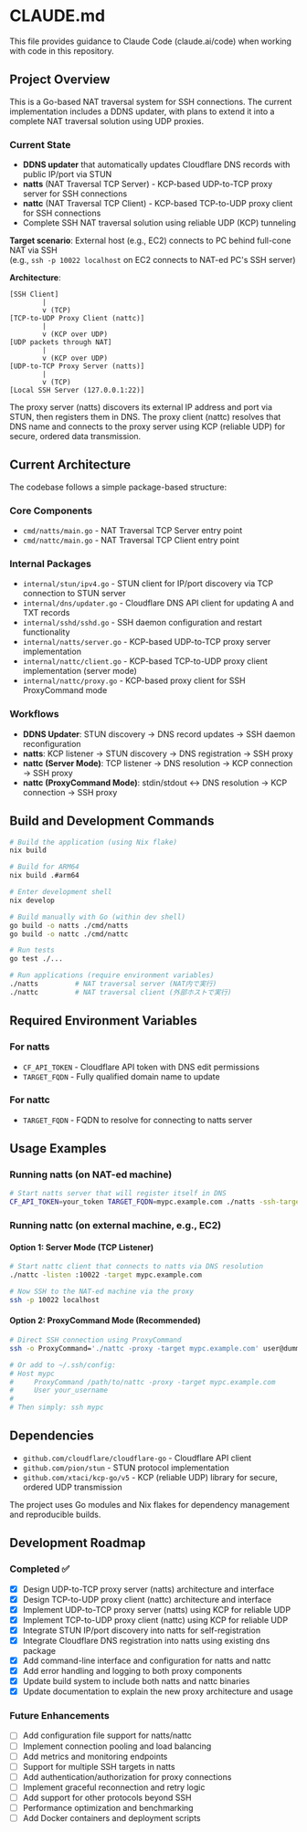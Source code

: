# CLAUDE.md

This file provides guidance to Claude Code (claude.ai/code) when working with code in this repository.

## Project Overview

This is a Go-based NAT traversal system for SSH connections. The current implementation includes a DDNS updater, with plans to extend it into a complete NAT traversal solution using UDP proxies.

### Current State

- **DDNS updater** that automatically updates Cloudflare DNS records with public IP/port via STUN
- **natts** (NAT Traversal TCP Server) - KCP-based UDP-to-TCP proxy server for SSH connections
- **nattc** (NAT Traversal TCP Client) - KCP-based TCP-to-UDP proxy client for SSH connections
- Complete SSH NAT traversal solution using reliable UDP (KCP) tunneling

**Target scenario**: External host (e.g., EC2) connects to PC behind full-cone NAT via SSH  
(e.g., `ssh -p 10022 localhost` on EC2 connects to NAT-ed PC's SSH server)

**Architecture**:

```
[SSH Client]
        |
        v (TCP)
[TCP-to-UDP Proxy Client (nattc)]
        |
        v (KCP over UDP)
[UDP packets through NAT]
        |
        v (KCP over UDP)
[UDP-to-TCP Proxy Server (natts)]
        |
        v (TCP)
[Local SSH Server (127.0.0.1:22)]
```

The proxy server (natts) discovers its external IP address and port via STUN, then registers them in DNS. The proxy client (nattc) resolves that DNS name and connects to the proxy server using KCP (reliable UDP) for secure, ordered data transmission.

## Current Architecture

The codebase follows a simple package-based structure:

### Core Components

- `cmd/natts/main.go` - NAT Traversal TCP Server entry point
- `cmd/nattc/main.go` - NAT Traversal TCP Client entry point

### Internal Packages

- `internal/stun/ipv4.go` - STUN client for IP/port discovery via TCP connection to STUN server
- `internal/dns/updater.go` - Cloudflare DNS API client for updating A and TXT records
- `internal/sshd/sshd.go` - SSH daemon configuration and restart functionality
- `internal/natts/server.go` - KCP-based UDP-to-TCP proxy server implementation
- `internal/nattc/client.go` - KCP-based TCP-to-UDP proxy client implementation (server mode)
- `internal/nattc/proxy.go` - KCP-based proxy client for SSH ProxyCommand mode

### Workflows

- **DDNS Updater**: STUN discovery → DNS record updates → SSH daemon reconfiguration
- **natts**: KCP listener → STUN discovery → DNS registration → SSH proxy
- **nattc (Server Mode)**: TCP listener → DNS resolution → KCP connection → SSH proxy
- **nattc (ProxyCommand Mode)**: stdin/stdout ↔ DNS resolution → KCP connection → SSH proxy

## Build and Development Commands

```bash
# Build the application (using Nix flake)
nix build

# Build for ARM64
nix build .#arm64

# Enter development shell
nix develop

# Build manually with Go (within dev shell)
go build -o natts ./cmd/natts
go build -o nattc ./cmd/nattc

# Run tests
go test ./...

# Run applications (require environment variables)
./natts         # NAT traversal server (NAT内で実行)
./nattc         # NAT traversal client (外部ホストで実行)
```

## Required Environment Variables

### For natts

- `CF_API_TOKEN` - Cloudflare API token with DNS edit permissions
- `TARGET_FQDN` - Fully qualified domain name to update

### For nattc

- `TARGET_FQDN` - FQDN to resolve for connecting to natts server

## Usage Examples

### Running natts (on NAT-ed machine)

```bash
# Start natts server that will register itself in DNS
CF_API_TOKEN=your_token TARGET_FQDN=mypc.example.com ./natts -ssh-target 127.0.0.1:22 -listen :0
```

### Running nattc (on external machine, e.g., EC2)

#### Option 1: Server Mode (TCP Listener)

```bash
# Start nattc client that connects to natts via DNS resolution
./nattc -listen :10022 -target mypc.example.com

# Now SSH to the NAT-ed machine via the proxy
ssh -p 10022 localhost
```

#### Option 2: ProxyCommand Mode (Recommended)

```bash
# Direct SSH connection using ProxyCommand
ssh -o ProxyCommand='./nattc -proxy -target mypc.example.com' user@dummy

# Or add to ~/.ssh/config:
# Host mypc
#     ProxyCommand /path/to/nattc -proxy -target mypc.example.com
#     User your_username
#
# Then simply: ssh mypc
```

## Dependencies

- `github.com/cloudflare/cloudflare-go` - Cloudflare API client
- `github.com/pion/stun` - STUN protocol implementation
- `github.com/xtaci/kcp-go/v5` - KCP (reliable UDP) library for secure, ordered UDP transmission

The project uses Go modules and Nix flakes for dependency management and reproducible builds.

## Development Roadmap

### Completed ✅

- [x] Design UDP-to-TCP proxy server (natts) architecture and interface
- [x] Design TCP-to-UDP proxy client (nattc) architecture and interface
- [x] Implement UDP-to-TCP proxy server (natts) using KCP for reliable UDP
- [x] Implement TCP-to-UDP proxy client (nattc) using KCP for reliable UDP
- [x] Integrate STUN IP/port discovery into natts for self-registration
- [x] Integrate Cloudflare DNS registration into natts using existing dns package
- [x] Add command-line interface and configuration for natts and nattc
- [x] Add error handling and logging to both proxy components
- [x] Update build system to include both natts and nattc binaries
- [x] Update documentation to explain the new proxy architecture and usage

### Future Enhancements

- [ ] Add configuration file support for natts/nattc
- [ ] Implement connection pooling and load balancing
- [ ] Add metrics and monitoring endpoints
- [ ] Support for multiple SSH targets in natts
- [ ] Add authentication/authorization for proxy connections
- [ ] Implement graceful reconnection and retry logic
- [ ] Add support for other protocols beyond SSH
- [ ] Performance optimization and benchmarking
- [ ] Add Docker containers and deployment scripts
